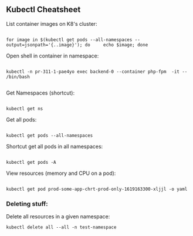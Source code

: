 ## Kubectl Cheatsheet


List container images on K8's cluster:

```

for image in $(kubectl get pods --all-namespaces --output=jsonpath='{..image}'); do     echo $image; done

```

Open shell in container in namespace:

```

kubectl -n pr-311-1-pae4yo exec backend-0 --container php-fpm  -it -- /bin/bash


```

Get Namespaces (shortcut):

```

kubectl get ns

```

Get all pods:

```

kubectl get pods --all-namespaces

```

Shortcut get all pods in all namespaces:

```

kubectl get pods -A

```

View resources (memory and CPU on a pod):

```

kubectl get pod prod-some-app-chrt-prod-only-1619163300-xljjl -o yaml

```


### Deleting stuff:


Delete all resources in a given namespace:

```
kubectl delete all --all -n test-namespace

```